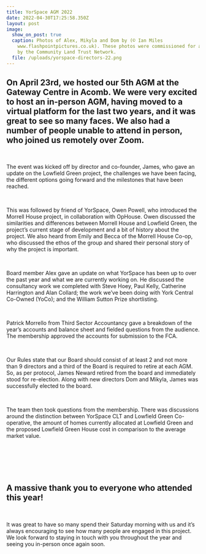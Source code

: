 ```yaml
---
title: YorSpace AGM 2022
date: 2022-04-30T17:25:58.350Z
layout: post
image:
  show_on_post: true
  caption: Photos of Alex, Mikyla and Dom by (© Ian Miles
    www.flashpointpictures.co.uk). These photos were commissioned for a project
    by the Community Land Trust Network.
  file: /uploads/yorspace-directors-22.png
---
```

## On April 23rd, we hosted our 5th AGM at the Gateway Centre in Acomb. We were very excited to host an in-person AGM, having moved to a virtual platform for the last two years, and it was great to see so many faces. We also had a number of people unable to attend in person, who joined us remotely over Zoom.

 

The event was kicked off by director and co-founder, James, who gave an update on the Lowfield Green project, the challenges we have been facing, the different options going forward and the milestones that have been reached.

 

This was followed by friend of YorSpace, Owen Powell, who introduced the Morrell House project, in collaboration with OpHouse. Owen discussed the similarities and differences between Morrell House and Lowfield Green, the project’s current stage of development and a bit of history about the project. We also heard from Emily and Becca of the Morrell House Co-op, who discussed the ethos of the group and shared their personal story of why the project is important.

 

Board member Alex gave an update on what YorSpace has been up to over the past year and what we are currently working on. He discussed the consultancy work we completed with Steve Hoey, Paul Kelly, Catherine Harrington and Alan Collard; the work we’ve been doing with York Central Co-Owned (YoCo); and the William Sutton Prize shortlisting.

 

Patrick Morrello from Third Sector Accountancy gave a breakdown of the year’s accounts and balance sheet and fielded questions from the audience. The membership approved the accounts for submission to the FCA.

 

Our Rules state that our Board should consist of at least 2 and not more than 9 directors and a third of the Board is required to retire at each AGM. So, as per protocol, James Neward retired from the board and immediately stood for re-election. Along with new directors Dom and Mikyla, James was successfully elected to the board.

 

The team then took questions from the membership. There was discussions around the distinction between YorSpace CLT and Lowfield Green Co-operative, the amount of homes currently allocated at Lowfield Green and the proposed Lowfield Green House cost in comparison to the average market value.

 

##  

## A massive thank you to everyone who attended this year!

 

It was great to have so many spend their Saturday morning with us and it’s always encouraging to see how many people are engaged in this project. We look forward to staying in touch with you throughout the year and seeing you in-person once again soon.
